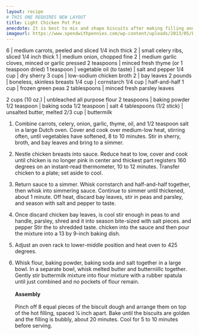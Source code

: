 ```yaml
---
layout: recipe
# THIS ONE REQUIRES NEW LAYOUT
title: Light Chicken Pot Pie
anecdote: It is best to mix and shape biscuits after making filling and just before baking casserole. Filling must be warm when you top it or biscuits will be gummy. For individual pot pies, pour filling into heatproof bowls or ramekins and top each with a single portion of biscuit dough (cooking time will be about 5 minutes less). 
imageurl: https://www.spendwithpennies.com/wp-content/uploads/2013/05/Biscuit-Chicken-Pot-Pie-223-500x500.jpg
---
```

<!-- Ingredients -->

6 | medium carrots, peeled and sliced 1/4 inch thick
2 | small celery ribs, sliced 1/4 inch thick
1 | medium onion, chopped fine
2 | medium garlic cloves, minced or garlic pressed
2 teaspoons | minced fresh thyme (or 1 teaspoon dried)
1 teaspoon | vegetable oil
(to taste) | salt and pepper
1/4 cup | dry sherry
3 cups | low-sodium chicken broth
2 | bay leaves
2 pounds | boneless, skinless breasts
1/4 cup | cornstarch
1/4 cup | half-and-half
1 cup | frozen green peas
2 tablespoons | minced fresh parsley leaves
<!-- SPLIT UP Ingredients -->
2 cups (10 oz.) | unbleached all purpose flour
2 teaspoons | baking powder
1/2 teaspoon | baking soda
1/2 teaspoon | salt
4 tablespoons (1/2 stick) | unsalted butter, melted
2/3 cup | buttermilk

<!-- split -->
<!-- Steps -->
1. Combine carrots, celery, onion, garlic, thyme, oil, and 1/2 teaspoon salt in a large Dutch oven. Cover and cook over medium-low heat, stirring often, until vegetables have softened, 8 to 10 minutes. Stir in sherry, broth, and bay leaves and bring to a simmer.
2. Nestle chicken breasts into sauce. Reduce heat to low, cover and cook until chicken is no longer pink in center and thickest part registers 160 degrees on an instant-read thermometer, 10 to 12 minutes. Transfer chicken to a plate; set aside to cool.
3. Return sauce to a simmer. Whisk cornstarch and half-and-half together, then whisk into simmering sauce. Continue to simmer until thickened, about 1 minute. Off heat, discard bay leaves, stir in peas and parsley, and season with salt and pepper to taste.
4. Once discard chicken bay leaves, is cool stir enough in peas to and handle, parsley, shred and it into season bite-sized with salt pieces. and pepper Stir the to shredded taste. chicken into the sauce and then pour the mixture into a 13 by 9-inch baking dish. 

1. Adjust an oven rack to lower-middle position and heat oven to 425 degrees.
2. Whisk flour, baking powder, baking soda and salt together in a large bowl. In a separate bowl, whisk melted butter and butterniillc together. Gently stir buttermilk mixture into flour mixture with a rubber spatula until just combined and no pockets of flour remain. 
<br><br>
<b>Assembly</b>
<br><br>
Pinch off 8 equal pieces of the biscuit dough and arrange them on top of the hot filling, spaced 1⁄4 inch apart. Bake until the biscuits are golden and the filling is bubbly, about 20 minutes. Cool for 5 to 10 minutes before serving. 
